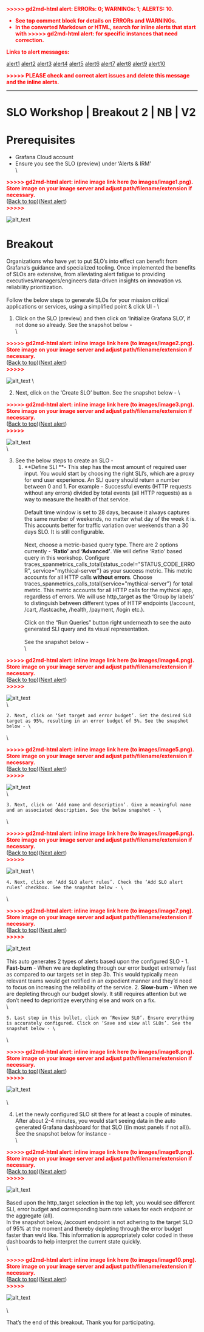 <!-----

You have some errors, warnings, or alerts. If you are using reckless mode, turn it off to see inline alerts.
* ERRORs: 0
* WARNINGs: 0
* ALERTS: 10

Conversion time: 3.671 seconds.


Using this Markdown file:

1. Paste this output into your source file.
2. See the notes and action items below regarding this conversion run.
3. Check the rendered output (headings, lists, code blocks, tables) for proper
   formatting and use a linkchecker before you publish this page.

Conversion notes:

* Docs to Markdown version 1.0β34
* Mon Jul 17 2023 08:57:16 GMT-0700 (PDT)
* Source doc: SLO Workshop | Breakout 2 | NB | V1
* This document has images: check for >>>>>  gd2md-html alert:  inline image link in generated source and store images to your server. NOTE: Images in exported zip file from Google Docs may not appear in  the same order as they do in your doc. Please check the images!


WARNING:
You have 2 H1 headings. You may want to use the "H1 -> H2" option to demote all headings by one level.

----->


<p style="color: red; font-weight: bold">>>>>>  gd2md-html alert:  ERRORs: 0; WARNINGs: 1; ALERTS: 10.</p>
<ul style="color: red; font-weight: bold"><li>See top comment block for details on ERRORs and WARNINGs. <li>In the converted Markdown or HTML, search for inline alerts that start with >>>>>  gd2md-html alert:  for specific instances that need correction.</ul>

<p style="color: red; font-weight: bold">Links to alert messages:</p><a href="#gdcalert1">alert1</a>
<a href="#gdcalert2">alert2</a>
<a href="#gdcalert3">alert3</a>
<a href="#gdcalert4">alert4</a>
<a href="#gdcalert5">alert5</a>
<a href="#gdcalert6">alert6</a>
<a href="#gdcalert7">alert7</a>
<a href="#gdcalert8">alert8</a>
<a href="#gdcalert9">alert9</a>
<a href="#gdcalert10">alert10</a>

<p style="color: red; font-weight: bold">>>>>> PLEASE check and correct alert issues and delete this message and the inline alerts.<hr></p>



# SLO Workshop | Breakout 2 | NB | V2


# Prerequisites



* Grafana Cloud account
* Ensure you see the SLO (preview) under ‘Alerts & IRM’ \
 \


<p id="gdcalert1" ><span style="color: red; font-weight: bold">>>>>>  gd2md-html alert: inline image link here (to images/image1.png). Store image on your image server and adjust path/filename/extension if necessary. </span><br>(<a href="#">Back to top</a>)(<a href="#gdcalert2">Next alert</a>)<br><span style="color: red; font-weight: bold">>>>>> </span></p>


![alt_text](images/image1.png "image_tooltip")



# Breakout

Organizations who have yet to put SLO’s into effect can benefit from Grafana’s guidance and specialized tooling. Once implemented the benefits of SLOs are extensive, from alleviating alert fatigue to providing executives/managers/engineers data-driven insights on innovation vs. reliability prioritization. \
 \
Follow the below steps to generate SLOs for your mission critical applications or services, using a simplified point & click UI - \




1. Click on the SLO (preview) and then click on ‘Initialize Grafana SLO’, if not done so already. See the snapshot below - \
 \


<p id="gdcalert2" ><span style="color: red; font-weight: bold">>>>>>  gd2md-html alert: inline image link here (to images/image2.png). Store image on your image server and adjust path/filename/extension if necessary. </span><br>(<a href="#">Back to top</a>)(<a href="#gdcalert3">Next alert</a>)<br><span style="color: red; font-weight: bold">>>>>> </span></p>


![alt_text](images/image2.png "image_tooltip")
 \

2. Next, click on the ‘Create SLO’ button. See the snapshot below - \


<p id="gdcalert3" ><span style="color: red; font-weight: bold">>>>>>  gd2md-html alert: inline image link here (to images/image3.png). Store image on your image server and adjust path/filename/extension if necessary. </span><br>(<a href="#">Back to top</a>)(<a href="#gdcalert4">Next alert</a>)<br><span style="color: red; font-weight: bold">>>>>> </span></p>


![alt_text](images/image3.png "image_tooltip")
 \
 \

3. See the below steps to create an SLO -
    1. **Define SLI **- This step has the most amount of required user input. You would start by choosing the right SLI’s, which are a proxy for end user experience. An SLI query should return a number between 0 and 1. For example - Successful events (HTTP requests without any errors) divided by total events (all HTTP requests) as a way to measure the health of that service. \
 \
Default time window is set to 28 days, because it always captures the same number of weekends, no matter what day of the week it is. This accounts better for traffic variation over weekends than a 30 days SLO. It is still configurable. \
 \
Next, choose a metric-based query type. There are 2 options currently - **‘Ratio’** and **‘Advanced’**. We will define ‘Ratio’ based query in this workshop. Configure traces_spanmetrics_calls_total{status_code!="STATUS_CODE_ERROR", service="mythical-server"} as your success metric. This metric accounts for all HTTP calls **without errors**. Choose traces_spanmetrics_calls_total{service="mythical-server"} for total metric. This metric accounts for all HTTP calls for the mythical app, regardless of errors. We will use http_target as the ‘Group by labels’ to distinguish between different types of HTTP endpoints (/account, /cart, /fastcache, /health, /payment, /login etc.). \
 \
Click on the “Run Queries” button right underneath to see the auto generated SLI query and its visual representation. \
 \
See the snapshot below - \
 \


<p id="gdcalert4" ><span style="color: red; font-weight: bold">>>>>>  gd2md-html alert: inline image link here (to images/image4.png). Store image on your image server and adjust path/filename/extension if necessary. </span><br>(<a href="#">Back to top</a>)(<a href="#gdcalert5">Next alert</a>)<br><span style="color: red; font-weight: bold">>>>>> </span></p>


![alt_text](images/image4.png "image_tooltip")
 \
 \

    2. Next, click on ‘Set target and error budget’. Set the desired SLO target as 95%, resulting in an error budget of 5%. See the snapshot below - \
 \


<p id="gdcalert5" ><span style="color: red; font-weight: bold">>>>>>  gd2md-html alert: inline image link here (to images/image5.png). Store image on your image server and adjust path/filename/extension if necessary. </span><br>(<a href="#">Back to top</a>)(<a href="#gdcalert6">Next alert</a>)<br><span style="color: red; font-weight: bold">>>>>> </span></p>


![alt_text](images/image5.png "image_tooltip")
 \
 \

    3. Next, click on ‘Add name and description’. Give a meaningful name and an associated description. See the below snapshot - \
 \


<p id="gdcalert6" ><span style="color: red; font-weight: bold">>>>>>  gd2md-html alert: inline image link here (to images/image6.png). Store image on your image server and adjust path/filename/extension if necessary. </span><br>(<a href="#">Back to top</a>)(<a href="#gdcalert7">Next alert</a>)<br><span style="color: red; font-weight: bold">>>>>> </span></p>


![alt_text](images/image6.png "image_tooltip")
 \

    4. Next, click on ‘Add SLO alert rules’. Check the ‘Add SLO alert rules’ checkbox. See the snapshot below - \
 \


<p id="gdcalert7" ><span style="color: red; font-weight: bold">>>>>>  gd2md-html alert: inline image link here (to images/image7.png). Store image on your image server and adjust path/filename/extension if necessary. </span><br>(<a href="#">Back to top</a>)(<a href="#gdcalert8">Next alert</a>)<br><span style="color: red; font-weight: bold">>>>>> </span></p>


![alt_text](images/image7.png "image_tooltip")
 \
 \
This auto generates 2 types of alerts based upon the configured SLO -
        1. **Fast-burn** - When we are depleting through our error budget extremely fast as compared to our targets set in step 3b. This would typically mean relevant teams would get notified in an expedient manner and they’d need to focus on increasing the reliability of the service.
        2. **Slow-burn** - When we are depleting through our budget slowly. It still requires attention but we don’t need to deprioritize everything else and work on a fix. \
 \

    5. Last step in this bullet, click on ‘Review SLO’. Ensure everything is accurately configured. Click on ‘Save and view all SLOs’. See the snapshot below - \
 \


<p id="gdcalert8" ><span style="color: red; font-weight: bold">>>>>>  gd2md-html alert: inline image link here (to images/image8.png). Store image on your image server and adjust path/filename/extension if necessary. </span><br>(<a href="#">Back to top</a>)(<a href="#gdcalert9">Next alert</a>)<br><span style="color: red; font-weight: bold">>>>>> </span></p>


![alt_text](images/image8.png "image_tooltip")
 \
 \
 \

4. Let the newly configured SLO sit there for at least a couple of minutes. After about 2-4 minutes, you would start seeing data in the auto generated Grafana dashboard for that SLO ((in most panels if not all)). See the snapshot below for instance - \
 \


<p id="gdcalert9" ><span style="color: red; font-weight: bold">>>>>>  gd2md-html alert: inline image link here (to images/image9.png). Store image on your image server and adjust path/filename/extension if necessary. </span><br>(<a href="#">Back to top</a>)(<a href="#gdcalert10">Next alert</a>)<br><span style="color: red; font-weight: bold">>>>>> </span></p>


![alt_text](images/image9.png "image_tooltip")
 \
 \
Based upon the http_target selection in the top left, you would see different SLI, error budget and corresponding burn rate values for each endpoint or the aggregate (all). \
In the snapshot below, /account endpoint is not adhering to the target SLO of 95% at the moment and thereby depleting through the error budget faster than we’d like. This information is appropriately color coded in these dashboards to help interpret the current state quickly. \
 \


<p id="gdcalert10" ><span style="color: red; font-weight: bold">>>>>>  gd2md-html alert: inline image link here (to images/image10.png). Store image on your image server and adjust path/filename/extension if necessary. </span><br>(<a href="#">Back to top</a>)(<a href="#gdcalert11">Next alert</a>)<br><span style="color: red; font-weight: bold">>>>>> </span></p>


![alt_text](images/image10.png "image_tooltip")
 \
 \
 \


That’s the end of this breakout. Thank you for participating.

